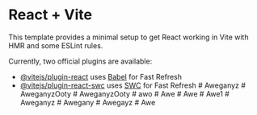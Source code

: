 # React + Vite

This template provides a minimal setup to get React working in Vite with HMR and some ESLint rules.

Currently, two official plugins are available:

- [@vitejs/plugin-react](https://github.com/vitejs/vite-plugin-react/blob/main/packages/plugin-react/README.md) uses [Babel](https://babeljs.io/) for Fast Refresh
- [@vitejs/plugin-react-swc](https://github.com/vitejs/vite-plugin-react-swc) uses [SWC](https://swc.rs/) for Fast Refresh
#   A w e g a n y z  
 #   A w e g a n y z O o t y  
 #   A w e g a n y z O o t y  
 #   a w o  
 #   A w e  
 #   A w e  
 #   A w e 1  
 #   A w e g a n y z  
 #   A w e g a n y  
 #   A w e g a y z  
 #   A w e  
 